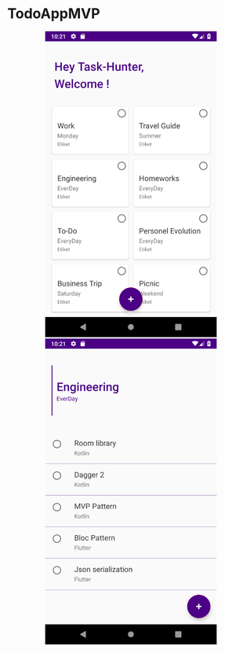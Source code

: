 # TodoAppMVP

<p align="center">
  <img src="https://github.com/enciyo/TodoAppMVP/blob/master/app/src/main/java/art/Screenshot_1545690100.png?raw=true" width="350" title="hover text">
  <img src="https://github.com/enciyo/TodoAppMVP/blob/master/app/src/main/java/art/Screenshot_1545690112.png?raw=true" width="350" title="hover text">
</p>
